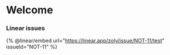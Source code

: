 # Welcome

### Linear issues

{% @linear/embed url="https://linear.app/zoly/issue/NOT-11/test" issueId="NOT-11" %}
